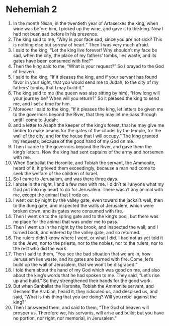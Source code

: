 ﻿
# Nehemiah 2
1. In the month Nisan, in the twentieth year of Artaxerxes the king, when wine was before him, I picked up the wine, and gave it to the king. Now I had not been sad before in his presence. 
2. The king said to me, “Why is your face sad, since you are not sick? This is nothing else but sorrow of heart.” Then I was very much afraid. 
3. I said to the king, “Let the king live forever! Why shouldn’t my face be sad, when the city, the place of my fathers’ tombs, lies waste, and its gates have been consumed with fire?” 
4. Then the king said to me, “What is your request?” So I prayed to the God of heaven. 
5. I said to the king, “If it pleases the king, and if your servant has found favor in your sight, that you would send me to Judah, to the city of my fathers’ tombs, that I may build it.” 
6. The king said to me (the queen was also sitting by him), “How long will your journey be? When will you return?” So it pleased the king to send me, and I set a time for him. 
7. Moreover I said to the king, “If it pleases the king, let letters be given me to the governors beyond the River, that they may let me pass through until I come to Judah; 
8. and a letter to Asaph the keeper of the king’s forest, that he may give me timber to make beams for the gates of the citadel by the temple, for the wall of the city, and for the house that I will occupy.” The king granted my requests, because of the good hand of my God on me. 
9. Then I came to the governors beyond the River, and gave them the king’s letters. Now the king had sent captains of the army and horsemen with me. 
10. When Sanballat the Horonite, and Tobiah the servant, the Ammonite, heard of it, it grieved them exceedingly, because a man had come to seek the welfare of the children of Israel. 
11. So I came to Jerusalem, and was there three days. 
12. I arose in the night, I and a few men with me. I didn’t tell anyone what my God put into my heart to do for Jerusalem. There wasn’t any animal with me, except the animal that I rode on. 
13. I went out by night by the valley gate, even toward the jackal’s well, then to the dung gate, and inspected the walls of Jerusalem, which were broken down, and its gates were consumed with fire. 
14. Then I went on to the spring gate and to the king’s pool, but there was no place for the animal that was under me to pass. 
15. Then I went up in the night by the brook, and inspected the wall; and I turned back, and entered by the valley gate, and so returned. 
16. The rulers didn’t know where I went, or what I did. I had not as yet told it to the Jews, nor to the priests, nor to the nobles, nor to the rulers, nor to the rest who did the work. 
17. Then I said to them, “You see the bad situation that we are in, how Jerusalem lies waste, and its gates are burned with fire. Come, let’s build up the wall of Jerusalem, that we won’t be disgraced.” 
18. I told them about the hand of my God which was good on me, and also about the king’s words that he had spoken to me. They said, “Let’s rise up and build.” So they strengthened their hands for the good work. 
19. But when Sanballat the Horonite, Tobiah the Ammonite servant, and Geshem the Arabian, heard it, they ridiculed us, and despised us, and said, “What is this thing that you are doing? Will you rebel against the king?” 
20. Then I answered them, and said to them, “The God of heaven will prosper us. Therefore we, his servants, will arise and build; but you have no portion, nor right, nor memorial, in Jerusalem.” 

